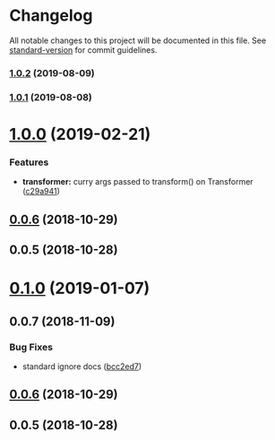 # Changelog

All notable changes to this project will be documented in this file. See [standard-version](https://github.com/conventional-changelog/standard-version) for commit guidelines.

### [1.0.2](https://github.com/TillaTheHun0/tilla/compare/v1.0.1...v1.0.2) (2019-08-09)

### [1.0.1](https://github.com/TillaTheHun0/tilla/compare/v1.0.0...v1.0.1) (2019-08-08)

<a name="1.0.0"></a>
# [1.0.0](https://github.com/TillaTheHun0/tilla/compare/v0.0.7...v1.0.0) (2019-02-21)


### Features

* **transformer:** curry args passed to transform() on Transformer ([c29a941](https://github.com/TillaTheHun0/tilla/commit/c29a941))



<a name="0.0.6"></a>
## [0.0.6](https://github.com/TillaTheHun0/tilla/compare/v0.0.5...v0.0.6) (2018-10-29)



<a name="0.0.5"></a>
## 0.0.5 (2018-10-28)



<a name="0.1.0"></a>
# [0.1.0](https://github.com/TillaTheHun0/tilla/compare/v0.0.7...v0.1.0) (2019-01-07)



<a name="0.0.7"></a>
## 0.0.7 (2018-11-09)


### Bug Fixes

* standard ignore docs ([bcc2ed7](https://github.com/TillaTheHun0/tilla/commit/bcc2ed7))


<a name="0.0.6"></a>
## [0.0.6](https://github.com/TillaTheHun0/tilla/compare/v0.0.5...v0.0.6) (2018-10-29)


<a name="0.0.5"></a>
## 0.0.5 (2018-10-28)
